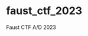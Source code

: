 # faust_ctf_2023

<!--
#field
CTF

#groups
Writeups

#languages
Python

#frames and libs

-->

Faust CTF A/D 2023
